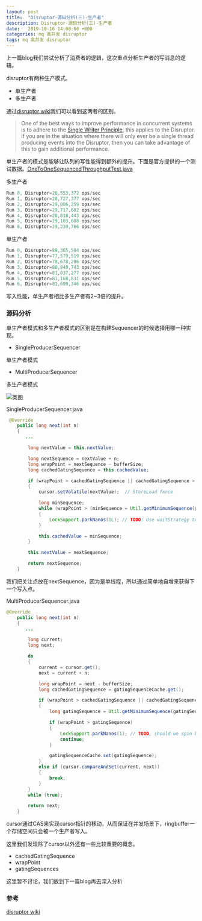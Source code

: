 ```yaml
---
layout: post
title:  "Disruptor-源码分析(三)-生产者"
description: Disruptor-源码分析(三)-生产者
date:   2019-10-16 14:00:00 +000
categories: mq 高并发 disruptor
tags: mq 高并发 disruptor
---
```


上一篇blog我们尝试分析了消费者的逻辑，这次重点分析生产者的写消息的逻辑。

disruptor有两种生产模式。

- 单生产者
- 多生产者

通过[disruptor wiki]( https://github.com/LMAX-Exchange/disruptor/wiki/Getting-Started )我们可以看到这两者的区别。

>  One of the best ways to improve performance in concurrent systems is to adhere to the [Single Writer Principle](http://mechanical-sympathy.blogspot.co.nz/2011/09/single-writer-principle.html), this applies to the Disruptor. If you are in the situation where there will only ever be a single thread producing events into the Disruptor, then you can take advantage of this to gain additional performance. 

单生产者的模式是能够让队列的写性能得到额外的提升。下面是官方提供的一个测试数据。[OneToOneSequencedThroughputTest.java]( https://github.com/LMAX-Exchange/disruptor/blob/master/src/perftest/java/com/lmax/disruptor/sequenced/OneToOneSequencedThroughputTest.java )

多生产者

```java
Run 0, Disruptor=26,553,372 ops/sec
Run 1, Disruptor=28,727,377 ops/sec
Run 2, Disruptor=29,806,259 ops/sec
Run 3, Disruptor=29,717,682 ops/sec
Run 4, Disruptor=28,818,443 ops/sec
Run 5, Disruptor=29,103,608 ops/sec
Run 6, Disruptor=29,239,766 ops/sec
```

单生产者

```java
Run 0, Disruptor=89,365,504 ops/sec
Run 1, Disruptor=77,579,519 ops/sec
Run 2, Disruptor=78,678,206 ops/sec
Run 3, Disruptor=80,840,743 ops/sec
Run 4, Disruptor=81,037,277 ops/sec
Run 5, Disruptor=81,168,831 ops/sec
Run 6, Disruptor=81,699,346 ops/sec
```

写入性能，单生产者相比多生产者有2~3倍的提升。

### 源码分析

单生产者模式和多生产者模式的区别是在构建Sequencer的时候选择用哪一种实现。

- SingleProducerSequencer

单生产者模式

- MultiProducerSequencer

多生产者模式

![类图](https://leiwingqueen-1300197911.cos.ap-guangzhou.myqcloud.com/QQ%E6%88%AA%E5%9B%BE20191018091538.png )

SingleProducerSequencer.java

```java
 @Override
    public long next(int n)
    {
       ...

        long nextValue = this.nextValue;

        long nextSequence = nextValue + n;
        long wrapPoint = nextSequence - bufferSize;
        long cachedGatingSequence = this.cachedValue;

        if (wrapPoint > cachedGatingSequence || cachedGatingSequence > nextValue)
        {
            cursor.setVolatile(nextValue);  // StoreLoad fence

            long minSequence;
            while (wrapPoint > (minSequence = Util.getMinimumSequence(gatingSequences, nextValue)))
            {
                LockSupport.parkNanos(1L); // TODO: Use waitStrategy to spin?
            }

            this.cachedValue = minSequence;
        }

        this.nextValue = nextSequence;

        return nextSequence;
    }
```

我们把关注点放在nextSequence，因为是单线程，所以通过简单地自增来获得下一个写入点。

MultiProducerSequencer.java

```java
@Override
    public long next(int n)
    {
       ...

        long current;
        long next;

        do
        {
            current = cursor.get();
            next = current + n;

            long wrapPoint = next - bufferSize;
            long cachedGatingSequence = gatingSequenceCache.get();

            if (wrapPoint > cachedGatingSequence || cachedGatingSequence > current)
            {
                long gatingSequence = Util.getMinimumSequence(gatingSequences, current);

                if (wrapPoint > gatingSequence)
                {
                    LockSupport.parkNanos(1); // TODO, should we spin based on the wait strategy?
                    continue;
                }

                gatingSequenceCache.set(gatingSequence);
            }
            else if (cursor.compareAndSet(current, next))
            {
                break;
            }
        }
        while (true);

        return next;
    }
```

cursor通过CAS来实现cursor指针的移动，从而保证在并发场景下，ringbuffer一个存储空间只会被一个生产者写入。

这里我们发现除了cursor以外还有一些比较重要的概念。

- cachedGatingSequence
- wrapPoint
- gatingSequences

这里暂不讨论，我们放到下一篇blog再去深入分析

### 参考

[disruptor wiki]( https://github.com/LMAX-Exchange/disruptor/wiki/Getting-Started )

